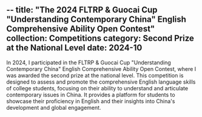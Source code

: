 --
title: "The 2024 FLTRP & Guocai Cup "Understanding Contemporary China" English Comprehensive Ability Open Contest"
collection: Competitions
category: Second Prize at the National Level
date: 2024-10
---
In 2024, I participated in the FLTRP & Guocai Cup "Understanding Contemporary China" English Comprehensive Ability Open Contest, where I was awarded the second prize at the national level. This competition is designed to assess and promote the comprehensive English language skills of college students, focusing on their ability to understand and articulate contemporary issues in China. It provides a platform for students to showcase their proficiency in English and their insights into China's development and global engagement.
